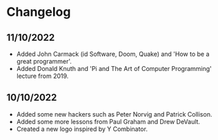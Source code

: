 # Changelog

## 11/10/2022

- Added John Carmack (id Software, Doom, Quake) and 'How to be a great programmer'. 
- Added Donald Knuth and 'Pi and The Art of Computer Programming' lecture from 2019.

## 10/10/2022
- Added some new hackers such as Peter Norvig and Patrick Collison.
- Added some more lessons from Paul Graham and Drew DeVault.
- Created a new logo inspired by Y Combinator.